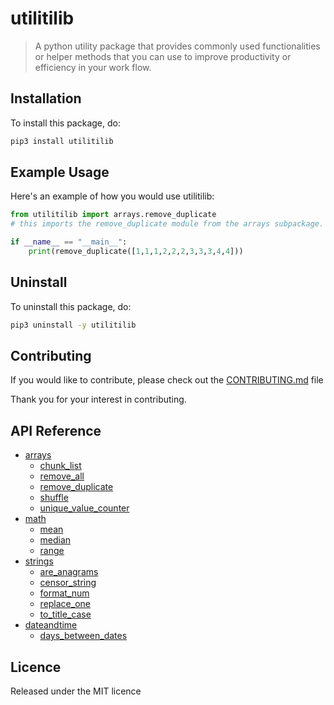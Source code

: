 # utilitilib

> A python utility package that provides commonly used functionalities or helper methods that you can use to improve productivity or efficiency in your work flow.

## Installation

To install this package, do:

```bash
pip3 install utilitilib
```

## Example Usage

Here's an example of how you would use utilitilib:

```python
from utilitilib import arrays.remove_duplicate
# this imports the remove_duplicate module from the arrays subpackage.

if __name__ == "__main__":
    print(remove_duplicate([1,1,1,2,2,2,3,3,3,4,4]))
```

## Uninstall

To uninstall this package, do:

```bash
pip3 uninstall -y utilitilib
```

## Contributing

If you would like to contribute, please check out the [CONTRIBUTING.md](/CONTRIBUTING.md) file

Thank you for your interest in contributing.

## API Reference

- [arrays](/utilitilib/arrays/README.md)
  - [chunk_list](/utilitilib/arrays/chunk_list.py)
  - [remove_all](/utilitilib/arrays/remove_all.py)
  - [remove_duplicate](/utilitilib/arrays/remove_duplicate.py)
  - [shuffle](/utilitilib/arrays/shuffle.py)
  - [unique_value_counter](/utilitilib/arrays/unique_value_counter.py)
- [math](/utilitilib/math/README.md)
  - [mean](/utilitilib/math/mean.py)
  - [median](/utilitilib/math/median.py)
  - [range](/utilitilib/math/range.py)
- [strings](/utilitilib/strings/README.md)
  - [are_anagrams](/utilitilib/strings/are_anagrams.py)
  - [censor_string](/utilitilib/strings/censor_string.py)
  - [format_num](/utilitilib/strings/format_num.py)
  - [replace_one](/utilitilib/strings/replace_one.py)
  - [to_title_case](/utilitilib/strings/to_title_case.py)
- [dateandtime](/utilitilib/dateandtime/README.md)
  - [days_between_dates](/utilitilib/dateandtime/days_between_dates.py)

## Licence

Released under the MIT licence
